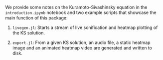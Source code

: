 We provide some notes on the Kuramoto-Sivashinsky equation in the `introduction.ipynb` notebook and two example scripts that showcase the main function of this package:

1. `livegen.jl`: Starts a stream of live sonification and heatmap plotting of the KS solution.

2. `export.jl`: From a given KS solution, an audio file, a static heatmap image and an animated heatmap video are generated and written to disk.
